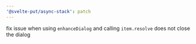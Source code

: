 ```yaml
---
'@svelte-put/async-stack': patch
---
```


fix issue when using `enhanceDialog` and calling `item.resolve` does not close the dialog
